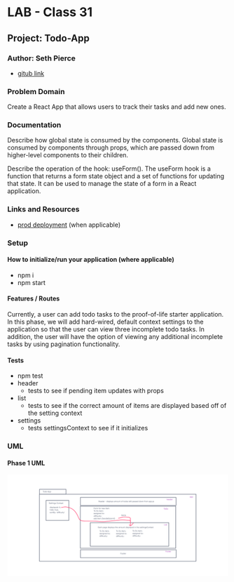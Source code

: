 # LAB - Class 31

## Project: Todo-App

### Author: Seth Pierce

- [gitub link](https://github.com/sethppierce/todo-app)

### Problem Domain

Create a React App that allows users to track their tasks and add new ones.

### Documentation

Describe how global state is consumed by the components.
Global state is consumed by components through props, which are passed down from higher-level components to their children.

Describe the operation of the hook: useForm().
The useForm hook is a function that returns a form state object and a set of functions for updating that state. It can be used to manage the state of a form in a React application.

### Links and Resources

- [prod deployment](https://codesandbox.io/p/github/sethppierce/todo-app/draft/focused-neumann?create=true&file=%2FREADME.md&workspace=%257B%2522activeFileId%2522%253A%2522clcpnx46s000x7ok94zpvgdrp%2522%252C%2522openFiles%2522%253A%255B%2522%252FREADME.md%2522%255D%252C%2522sidebarPanel%2522%253A%2522EXPLORER%2522%252C%2522gitSidebarPanel%2522%253A%2522COMMIT%2522%252C%2522spaces%2522%253A%257B%2522clcpnx4z60018356g7x79p6fn%2522%253A%257B%2522key%2522%253A%2522clcpnx4z60018356g7x79p6fn%2522%252C%2522name%2522%253A%2522Default%2522%252C%2522devtools%2522%253A%255B%257B%2522key%2522%253A%2522clcpnx4z70019356gzdibb2yz%2522%252C%2522type%2522%253A%2522PROJECT_SETUP%2522%252C%2522isMinimized%2522%253Afalse%257D%252C%257B%2522type%2522%253A%2522PREVIEW%2522%252C%2522taskId%2522%253A%2522start%2522%252C%2522port%2522%253A3000%252C%2522key%2522%253A%2522clcpnxqmh00dd356g3gubgmxf%2522%252C%2522isMinimized%2522%253Afalse%257D%252C%257B%2522type%2522%253A%2522TASK_LOG%2522%252C%2522taskId%2522%253A%2522start%2522%252C%2522key%2522%253A%2522clcpnxn5n009g356gd6lksepi%2522%252C%2522isMinimized%2522%253Afalse%257D%255D%257D%257D%252C%2522currentSpace%2522%253A%2522clcpnx4z60018356g7x79p6fn%2522%252C%2522spacesOrder%2522%253A%255B%2522clcpnx4z60018356g7x79p6fn%2522%255D%257D) (when applicable)

### Setup

#### How to initialize/run your application (where applicable)

- npm i
- npm start

#### Features / Routes

Currently, a user can add todo tasks to the proof-of-life starter application. In this phase, we will add hard-wired, default context settings to the application so that the user can view three incomplete todo tasks. In addition, the user will have the option of viewing any additional incomplete tasks by using pagination functionality.

#### Tests

- npm test
- header
  - tests to see if pending item updates with props
- list
  - tests to see if the correct amount of items are displayed based off of the setting context
- settings
  - tests settingsContext to see if it initializes 

### UML

#### Phase 1 UML

![UML](./src/assets/Lab-31.png)
